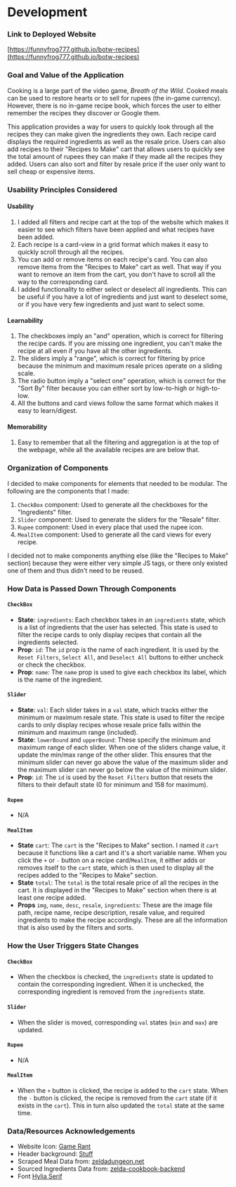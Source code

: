 # Development
<!-- - 2 Filtering categories
    - [X] Filter by ingredients (list of ingredient checkboxes)
    - [X] Filter by selling price (min and max specifier)
- 1 Sorting feature
    - [X] Sort by cheapest/expensive for selling price filter
- Aggregator section
    - [X] "Cart" that the user can add recipes to
    - [X] Total selling price of the items
- [ ] At least 12 item cards displaying
    - [X] Item image
    - [X] Categories that your filter uses (ingredients required and selling price)
    - [X] Field(s) that your sort uses (selling prices)
    - [X] Property you are aggregating (the item itself)
    - [X] Button that adds or removes from aggregator (number that display how many are added to cart, with a minus and plus button on either side to add to cart) -->

### Link to Deployed Website
[https://funnyfrog777.github.io/botw-recipes](https://funnyfrog777.github.io/botw-recipes)

### Goal and Value of the Application
Cooking is a large part of the video game, *Breath of the Wild*. Cooked meals can be used to restore hearts or to sell for rupees (the in-game currency). However, there is no in-game recipe book, which forces the user to either remember the recipes they discover or Google them. 

This application provides a way for users to quickly look through all the recipes they can make given the ingredients they own. Each recipe card displays the required ingredients as well as the resale price. Users can also add recipes to their "Recipes to Make" cart that allows users to quickly see the total amount of rupees they can make if they made all the recipes they added. Users can also sort and filter by resale price if the user only want to sell cheap or expensive items.

### Usability Principles Considered
#### Usability
1. I added all filters and recipe cart at the top of the website which makes it easier to see which filters have been applied and what recipes have been added.
2. Each recipe is a card-view in a grid format which makes it easy to quickly scroll through all the recipes.
3. You can add or remove items on each recipe's card. You can also remove items from the "Recipes to Make" cart as well. That way if you want to remove an item from the cart, you don't have to scroll all the way to the corresponding card.
4. I added functionality to either select or deselect all ingredients. This can be useful if you have a lot of ingredients and just want to deselect some, or if you have very few ingredients and just want to select some.
#### Learnability
1. The checkboxes imply an "and" operation, which is correct for filtering the recipe cards. If you are missing one ingredient, you can't make the recipe at all even if you have all the other ingredients.
2. The sliders imply a "range", which is correct for filtering by price because the minimum and maximum resale prices operate on a sliding scale.
3. The radio button imply a "select one" operation, which is correct for the "Sort By" filter because you can either sort by low-to-high or high-to-low.
4. All the buttons and card views follow the same format which makes it easy to learn/digest.
#### Memorability
1. Easy to remember that all the filtering and aggregation is at the top of the webpage, while all the available recipes are are below that.

### Organization of Components
I decided to make components for elements that needed to be modular. The following are the components that I made:
1. `CheckBox` component: Used to generate all the checkboxes for the "Ingredients" filter.
3. `Slider` component: Used to generate the sliders for the "Resale" filter.
4. `Rupee` component: Used in every place that used the rupee icon.
2. `MealItem` component: Used to generate all the card views for every recipe.

I decided not to make components anything else (like the "Recipes to Make" section) because they were either very simple JS tags, or there only existed one of them and thus didn't need to be reused.

### How Data is Passed Down Through Components
#### `CheckBox`
- **State**: `ingredients`: Each checkbox takes in an `ingredients` state, which is a list of ingredients that the user has selected. This state is used to filter the recipe cards to only display recipes that contain all the ingredients selected.
- **Prop**: `id`: The `id` prop is the name of each ingredient. It is used by the `Reset Filters`, `Select All`, and `Deselect All` buttons to either uncheck or check the checkbox.
- **Prop**: `name`: The `name` prop is used to give each checkbox its label, which is the name of the ingredient.
#### `Slider`
- **State**: `val`: Each slider takes in a `val` state, which tracks either the minimum or maximum resale state. This state is used to filter the recipe cards to only display recipes whose resale price falls within the minimum and maximum range (included).
- **State**: `lowerBound` and `upperBound`: These specify the minimum and maximum range of each slider. When one of the sliders change value, it update the min/max range of the other slider. This ensures that the minimum slider can never go above the value of the maximum slider and the maximum slider can never go below the value of the minimum slider.
- **Prop**: `id`: The `id` is used by the `Reset Filters` button that resets the filters to their default state (0 for minimum and 158 for maximum).
#### `Rupee`
- N/A
#### `MealItem`
- **State** `cart`: The `cart` is the "Recipes to Make" section. I named it `cart` because it functions like a cart and it's a short variable name. When you click the `+` or `-` button on a recipe card/`MealItem`, it either adds or removes itself to the `cart` state, which is then used to display all the recipes added to the "Recipes to Make" section.
- **State** `total`: The `total` is the total resale price of all the recipes in the cart. It is displayed in the "Recipes to Make" section when there is at least one recipe added.
- **Props** `img`, `name`, `desc`, `resale`, `ingredients`: These are the image file path, recipe name, recipe description, resale value, and required ingredients to make the recipe accordingly. These are all the information that is also used by the filters and sorts.

### How the User Triggers State Changes
#### `CheckBox`
- When the checkbox is checked, the `ingredients` state is updated to contain the corresponding ingredient. When it is unchecked, the corresponding ingredient is removed from the `ingredients` state.
#### `Slider`
- When the slider is moved, corresponding `val` states (`min` and `max`) are updated. 
#### `Rupee`
- N/A
#### `MealItem`
- When the `+` button is clicked, the recipe is added to the `cart` state. When the `-` button is clicked, the recipe is removed from the `cart` state (if it exists in the `cart`). This in turn also updated the `total` state at the same time.


### Data/Resources Acknowledgements
- Website Icon: [Game Rant](https://www.google.com/url?sa=i&url=https%3A%2F%2Fgamerant.com%2Fzelda-breath-wild-best-cooking-recipes%2F&psig=AOvVaw3y1xRmLmP53M4-hGUhgzC_&ust=1669222260066000&source=images&cd=vfe&ved=0CBAQjhxqFwoTCNiJg9SfwvsCFQAAAAAdAAAAABAN)
- Header background: [Stuff](https://www.google.com/url?sa=i&url=https%3A%2F%2Fwww.stuff.tv%2Freview%2Fthe-legend-of-zelda-breath-of-the-wild-review%2F&psig=AOvVaw2ktvIsNP_8Pk-D-5N2Z9q3&ust=1669239803308000&source=images&cd=vfe&ved=0CBAQjhxqFwoTCIiH2InhwvsCFQAAAAAdAAAAABAD)
- Scraped Meal Data from: [zeldadungeon.net](https://www.zeldadungeon.net/wiki/Breath_of_the_Wild_Meals#Salmon_Meuni.C3.A8re)
- Sourced Ingredients Data from: [zelda-cookbook-backend](https://github.com/lexbonder/zelda-cookbook-backend/tree/master/data)
- Font [Hylia Serif](https://artsyomni.com/hyliaserif/download)